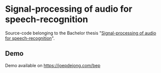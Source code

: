 # Signal-processing of audio for speech-recognition
Source-code belonging to the Bachelor thesis "[Signal-processing of audio for speech-recognition](https://repository.tudelft.nl/islandora/object/uuid%3A717462d9-f080-4041-8c5e-71d91dda024f)".

## Demo
Demo available on https://joepdejong.com/bep
